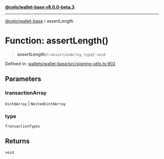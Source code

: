 [**@celo/wallet-base v8.0.0-beta.3**](../README.md)

***

[@celo/wallet-base](../README.md) / assertLength

# Function: assertLength()

> **assertLength**(`transactionArray`, `type`): `void`

Defined in: [wallets/wallet-base/src/signing-utils.ts:902](https://github.com/celo-org/developer-tooling/blob/master/packages/sdk/wallets/wallet-base/src/signing-utils.ts#L902)

## Parameters

### transactionArray

`Uint8Array` | `NestedUint8Array`

### type

`TransactionTypes`

## Returns

`void`
